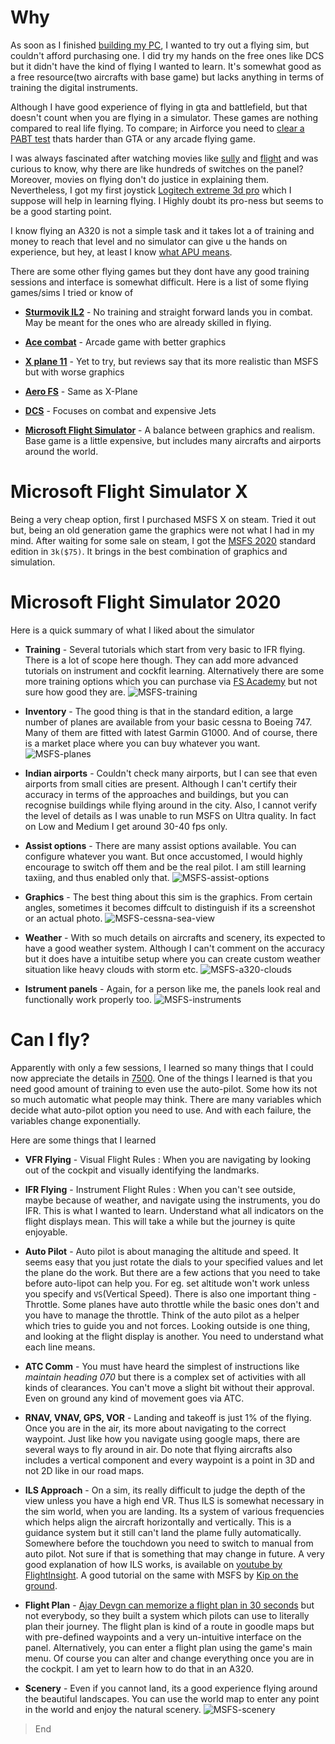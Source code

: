 # Why
As soon as I finished [building my PC](https://cybercafe.dev/building-a-gaming-pc-in-india/), I wanted to try out a flying sim, but couldn't afford purchasing one. I did try my hands on the free ones like DCS but it didn't have the kind of flying I wanted to learn. It's somewhat good as a free resource(two aircrafts with base game) but lacks anything in terms of training the digital instruments.

Although I have good experience of flying in gta and battlefield, but that doesn't count when you are flying in a simulator. These games are nothing compared to real life flying. To compare; in Airforce you need to [clear a PABT test](https://byjusexamprep.com/what-is-pabt-test-in-indian-armed-forces-i) thats harder than GTA or any arcade flying game.

I was always fascinated after watching movies like [sully](https://www.imdb.com/title/tt3263904/) and [flight](https://www.imdb.com/title/tt1907668/) and was curious to know, why there are like hundreds of switches on the panel? Moreover, movies on flying don't do justice in explaining them. Nevertheless, I got my first joystick [Logitech extreme 3d pro](https://www.logitechg.com/en-in/products/space/extreme-3d-pro-joystick.942-000008.html) which I suppose will help in learning flying. I Highly doubt its pro-ness but seems to be a good starting point.

I know flying an A320 is not a simple task and it takes lot a of training and money to reach that level and no simulator can give u the hands on experience, but hey, at least I know [what APU means](https://www.youtube.com/watch?v=xEDlMiFGleY).

There are some other flying games but they dont have any good training sessions and interface is somewhat difficult. Here is a list of some flying games/sims I tried or know of

* **[Sturmovik IL2](https://store.steampowered.com/app/15320/IL2_Sturmovik_1946/)** - No training and straight forward lands you in combat. May be meant for the ones who are already skilled in flying.

* **[Ace combat](https://store.steampowered.com/app/502500/ACE_COMBAT_7_SKIES_UNKNOWN/)** - Arcade game with better graphics

* **[X plane 11](https://store.steampowered.com/app/269950/XPlane_11/)** - Yet to try, but reviews say that its more realistic than MSFS but with worse graphics
* **[Aero FS](https://store.steampowered.com/app/434030/Aerofly_FS_2_Flight_Simulator/)** - Same as X-Plane
* **[DCS](https://store.steampowered.com/app/223750/DCS_World_Steam_Edition/)** - Focuses on combat and expensive Jets
* **[Microsoft Flight Simulator](https://store.steampowered.com/app/1250410/Microsoft_Flight_Simulator_Game_of_the_Year_Edition/)** - A balance between graphics and realism. Base game is a little expensive, but includes many aircrafts and airports around the world.


# Microsoft Flight Simulator X

Being a very cheap option, first I purchased MSFS X on steam. Tried it out but, being an old generation game the graphics were not what I had in my mind. After waiting for some sale on steam, I got the [MSFS 2020](https://www.flightsimulator.com/) standard edition in `3k($75)`. It brings in the best combination of graphics and simulation.

# Microsoft Flight Simulator 2020
Here is a quick summary of what I liked about the simulator

* **Training** - Several tutorials which start from very basic to IFR flying. There is a lot of scope here though. They can add more advanced tutorials on instrument and cockfit learning. Alternatively there are some more training options which you can purchase via [FS Academy](https://www.aerosoft.com/us/microsoft-flight-simulator/msfs-tools/3325/fs-academy-vfr-msfs) but not sure how good they are.
![MSFS-training](./images/learning-flying-on-microsoft-flight-simulator/training.jpg)

* **Inventory** - The good thing is that in the standard edition, a large number of planes are available from your basic cessna to Boeing 747. Many of them are fitted with latest Garmin G1000. And of course, there is a market place where you can buy whatever you want.
![MSFS-planes](./images/learning-flying-on-microsoft-flight-simulator/planes.jpg)

* **Indian airports** - Couldn't check many airports, but I can see that even airports from small cities are present. Although I can't certify their accuracy in terms of the approaches and buildings, but you can recognise buildings while flying around in the city. Also, I cannot verify the level of details as I was unable to run MSFS on Ultra quality. In fact on Low and Medium I get around 30-40 fps only. 

* **Assist options** - There are many assist options available. You can configure whatever you want. But once accustomed, I would highly encourage to switch off them and be the real pilot. I am still learning taxiing, and thus enabled only that.
![MSFS-assist-options](./images/learning-flying-on-microsoft-flight-simulator/assist-options.jpg)

* **Graphics** - The best thing about this sim is the graphics. From certain angles, sometimes it becomes diffcult to distinguish if its a screenshot or an actual photo.
![MSFS-cessna-sea-view](./images/learning-flying-on-microsoft-flight-simulator/cessna-top-sea-view.jpg)

* **Weather** - With so much details on aircrafts and scenery, its expected to have a good weather system. Although I can't comment on the accuracy but it does have a intuitibe setup where you can create custom weather situation like heavy clouds with storm etc.
![MSFS-a320-clouds](./images/learning-flying-on-microsoft-flight-simulator/a320-clouds.jpg)

* **Istrument panels** - Again, for a person like me, the panels look real and functionally work properly too. 
![MSFS-instruments](./images/learning-flying-on-microsoft-flight-simulator/instruments.jpg)


# Can I fly?
Apparently with only a few sessions, I learned so many things that I could now appreciate the details in [7500](https://www.imdb.com/title/tt6436726). One of the things I learned is that you need good amount of training to even use the auto-pilot. Some how its not so much automatic what people may think. There are many variables which decide what auto-pilot option you need to use. And with each failure, the variables change exponentially.

Here are some things that I learned

* **VFR Flying** - Visual Flight Rules : When you are navigating by looking out of the cockpit and visually identifying the landmarks.

* **IFR Flying** - Instrument Flight Rules : When you can't see outside, maybe because of weather, and navigate using the instruments, you do IFR. This is what I wanted to learn. Understand what all indicators on the flight displays mean. This will take a while but the journey is quite enjoyable.

* **Auto Pilot** - Auto pilot is about managing the altitude and speed. It seems easy that you just rotate the dials to your specified values and let the plane do the work. But there are a few actions that you need to take before auto-lipot can help you. For eg. set altitude won't work unless you specify and `VS`(Vertical Speed). There is also one important thing - Throttle. Some planes have auto throttle while the basic ones don't and you have to manage the throttle. Think of the auto pilot as a helper which tries to guide you and not forces. Looking outside is one thing, and looking at the flight display is another. You need to understand what each line means.

* **ATC Comm** - You must have heard the simplest of instructions like *maintain heading 070* but there is a complex set of activities with all kinds of clearances. You can't move a slight bit without their approval. Even on ground any kind of movement goes via ATC.

* **RNAV, VNAV, GPS, VOR** - Landing and takeoff is just 1% of the flying. Once you are in the air, its more about navigating to the correct waypoint. Just like how you navigate using google maps, there are several ways to fly around in air. Do note that flying aircrafts also includes a vertical component and every waypoint is a point in 3D and not 2D like in our road maps.

* **ILS Approach** - On a sim, its really difficult to judge the depth of the view unless you have a high end VR. Thus ILS is somewhat necessary in the sim world, when you are landing. Its a system of various frequencies which helps align the aircraft horizontally and vertically. This is a guidance system but it still can't land the plame fully automatically. Somewhere before the touchdown you need to switch to manual from auto pilot. Not sure if that is something that may change in future. A very good explanation of how ILS works, is available on [youtube by FlightInsight](https://www.youtube.com/watch?v=taqMkdXL3Xg&list=PLUtUP1YZ8ZHThgyWxYWrDsp1QssFZUge5&index=2). A good tutorial on the same with MSFS by [Kip on the ground](https://www.youtube.com/watch?v=wxMrLBDKydM&list=PLUtUP1YZ8ZHThgyWxYWrDsp1QssFZUge5&index=4&t=247s).

* **Flight Plan** - [Ajay Devgn can memorize a flight plan in 30 seconds](https://www.imdb.com/title/tt11460992) but not everybody, so they built a system which pilots can use to literally plan their journey. The flight plan is kind of a route in goodle maps but with pre-defined waypoints and a very un-intuitive interface on the panel. Alternatively, you can enter a flight plan using the game's main menu. Of course you can alter and change everything once you are in the cockpit. I am yet to learn how to do that in an A320.

* **Scenery** - Even if you cannot land, its a good experience flying around the beautiful landscapes. You can use the world map to enter any point in the world and enjoy the natural scenery.
![MSFS-scenery](./images/learning-flying-on-microsoft-flight-simulator/cessna-scenery.jpg)

> End